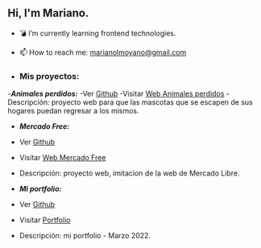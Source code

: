 ## Hi, I'm Mariano.

- 💣 I’m currently learning frontend technologies.
- 📫 How to reach me: marianolmoyano@gmail.com


- ### Mis proyectos:

-***Animales perdidos:***
-Ver [Github](https://github.com/MarianoMoyano/Animales-perdidos)
-Visitar [Web Animales perdidos](https://marianomoyano.github.io/Animales-perdidos/index.html)
-Descripción: proyecto web para que las mascotas que se escapen de sus hogares puedan regresar a los mismos.

- ***Mercado Free:***
- Ver [Github](https://github.com/MarianoMoyano/Mercado-free)
- Visitar [Web Mercado Free]()
- Descripción: proyecto web, imitacion de la web de Mercado Libre.

- ***Mi portfolio:***
- Ver [Github]()
- Visitar [Portfolio](https://marianomoyano.github.io/Animales-perdidos/index.html)
- Descripción: mi portfolio - Marzo 2022.
